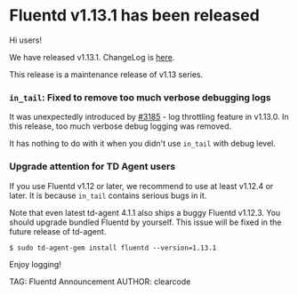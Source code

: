 # Fluentd v1.13.1 has been released

Hi users!

We have released v1.13.1. ChangeLog is [here](https://github.com/fluent/fluentd/blob/master/CHANGELOG.md#release-v1131---20210625).

This release is a maintenance release of v1.13 series.

### `in_tail`: Fixed to remove too much verbose debugging logs

It was unexpectedly introduced by [#3185](https://github.com/fluent/fluentd/pull/3185) - log throttling feature in v1.13.0.
In this release, too much verbose debug logging was removed.

It has nothing to do with it when you didn't use `in_tail` with debug level.

### Upgrade attention for TD Agent users

If you use Fluentd v1.12 or later, we recommend to use at least v1.12.4 or later.
It is because `in_tail` contains serious bugs in it.

Note that even latest td-agent 4.1.1 also ships a buggy Fluentd v1.12.3.
You should upgrade bundled Fluentd by yourself.
This issue will be fixed in the future release of td-agent.

```
$ sudo td-agent-gem install fluentd --version=1.13.1
```

Enjoy logging!

TAG: Fluentd Announcement
AUTHOR: clearcode
